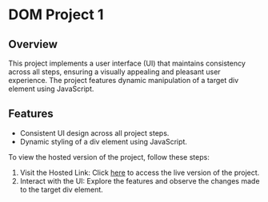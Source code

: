 # DOM Project 1

## Overview

This project implements a user interface (UI) that maintains consistency across all steps, ensuring a visually appealing and pleasant user experience. The project features dynamic manipulation of a target div element using JavaScript.

## Features

-  Consistent UI design across all project steps.
-  Dynamic styling of a div element using JavaScript.

To view the hosted version of the project, follow these steps:

1. Visit the Hosted Link: Click [here](https://psapkale.github.io/Gfs23-DOM-project-1) to access the live version of the project.
2. Interact with the UI: Explore the features and observe the changes made to the target div element.
